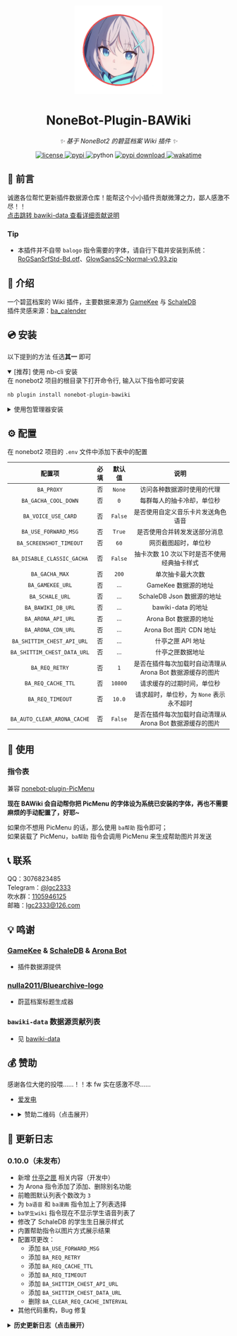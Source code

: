 <!-- markdownlint-disable MD033 MD036 MD041 -->

<div align="center">
  <a href="https://v2.nonebot.dev/store"><img src="https://raw.githubusercontent.com/lgc-NB2Dev/readme/main/bawiki/nonebot-plugin-bawiki.png" width="200" height="200" alt="BAWiki"></a>
</div>

<div align="center">

# NoneBot-Plugin-BAWiki

_✨ 基于 NoneBot2 的碧蓝档案 Wiki 插件 ✨_

<a href="./LICENSE">
    <img src="https://img.shields.io/github/license/lgc2333/nonebot-plugin-bawiki.svg" alt="license">
</a>
<a href="https://pypi.python.org/pypi/nonebot-plugin-bawiki">
    <img src="https://img.shields.io/pypi/v/nonebot-plugin-bawiki.svg" alt="pypi">
</a>
<img src="https://img.shields.io/badge/python-3.8+-blue.svg" alt="python">
<a href="https://pypi.python.org/pypi/nonebot-plugin-bawiki">
    <img src="https://img.shields.io/pypi/dm/nonebot-plugin-bawiki" alt="pypi download">
</a>
<a href="https://wakatime.com/badge/user/b61b0f9a-f40b-4c82-bc51-0a75c67bfccf/project/371bbbba-9dba-4e40-883c-72b688876575">
    <img src="https://wakatime.com/badge/user/b61b0f9a-f40b-4c82-bc51-0a75c67bfccf/project/371bbbba-9dba-4e40-883c-72b688876575.svg" alt="wakatime">
</a>

</div>

## 💬 前言

诚邀各位帮忙更新插件数据源仓库！能帮这个小小插件贡献微薄之力，鄙人感激不尽！！  
[点击跳转 bawiki-data 查看详细贡献说明](https://github.com/lgc2333/bawiki-data)

### Tip

- 本插件并不自带 `balogo` 指令需要的字体，请自行下载并安装到系统：  
  [RoGSanSrfStd-Bd.otf](https://raw.githubusercontent.com/lgc-NB2Dev/readme/main/bawiki/RoGSanSrfStd-Bd.otf)、[GlowSansSC-Normal-v0.93.zip](https://github.com/welai/glow-sans/releases/download/v0.93/GlowSansSC-Normal-v0.93.zip)

## 📖 介绍

一个碧蓝档案的 Wiki 插件，主要数据来源为 [GameKee](https://ba.gamekee.com/) 与 [SchaleDB](https://lonqie.github.io/SchaleDB/)  
插件灵感来源：[ba_calender](https://f.xiaolz.cn/forum.php?mod=viewthread&tid=145)

## 💿 安装

以下提到的方法 任选**其一** 即可

<details open>
<summary>[推荐] 使用 nb-cli 安装</summary>
在 nonebot2 项目的根目录下打开命令行, 输入以下指令即可安装

```bash
nb plugin install nonebot-plugin-bawiki
```

</details>

<details>
<summary>使用包管理器安装</summary>
在 nonebot2 项目的插件目录下, 打开命令行, 根据你使用的包管理器, 输入相应的安装命令

<details>
<summary>pip</summary>

```bash
pip install nonebot-plugin-bawiki
```

</details>
<details>
<summary>pdm</summary>

```bash
pdm add nonebot-plugin-bawiki
```

</details>
<details>
<summary>poetry</summary>

```bash
poetry add nonebot-plugin-bawiki
```

</details>
<details>
<summary>conda</summary>

```bash
conda install nonebot-plugin-bawiki
```

</details>

打开 nonebot2 项目根目录下的 `pyproject.toml` 文件, 在 `[tool.nonebot]` 部分的 `plugins` 项里追加写入

```toml
[tool.nonebot]
plugins = [
    # ...
    "nonebot_plugin_bawiki"
]
```

</details>

## ⚙️ 配置

在 nonebot2 项目的 `.env` 文件中添加下表中的配置

|           配置项            | 必填 | 默认值  |                           说明                            |
| :-------------------------: | :--: | :-----: | :-------------------------------------------------------: |
|         `BA_PROXY`          |  否  | `None`  |                访问各种数据源时使用的代理                 |
|    `BA_GACHA_COOL_DOWN`     |  否  |   `0`   |                每群每人的抽卡冷却，单位秒                 |
|     `BA_VOICE_USE_CARD`     |  否  | `False` |            是否使用自定义音乐卡片发送角色语音             |
|    `BA_USE_FORWARD_MSG`     |  否  | `True`  |               是否使用合并转发发送部分消息                |
|   `BA_SCREENSHOT_TIMEOUT`   |  否  |  `60`   |                   网页截图超时，单位秒                    |
| `BA_DISABLE_CLASSIC_GACHA`  |  否  | `False` |        抽卡次数 10 次以下时是否不使用经典抽卡样式         |
|       `BA_GACHA_MAX`        |  否  |  `200`  |                     单次抽卡最大次数                      |
|      `BA_GAMEKEE_URL`       |  否  |   ...   |                   GameKee 数据源的地址                    |
|       `BA_SCHALE_URL`       |  否  |   ...   |                SchaleDB Json 数据源的地址                 |
|     `BA_BAWIKI_DB_URL`      |  否  |   ...   |                    bawiki-data 的地址                     |
|     `BA_ARONA_API_URL`      |  否  |   ...   |                  Arona Bot 数据源的地址                   |
|     `BA_ARONA_CDN_URL`      |  否  |   ...   |                  Arona Bot 图片 CDN 地址                  |
| `BA_SHITTIM_CHEST_API_URL`  |  否  |   ...   |                     什亭之匣 API 地址                     |
| `BA_SHITTIM_CHEST_DATA_URL` |  否  |   ...   |                     什亭之匣数据地址                      |
|       `BA_REQ_RETRY`        |  否  |   `1`   | 是否在插件每次加载时自动清理从 Arona Bot 数据源缓存的图片 |
|     `BA_REQ_CACHE_TTL`      |  否  | `10800` |                请求缓存的过期时间，单位秒                 |
|      `BA_REQ_TIMEOUT`       |  否  | `10.0`  |         请求超时，单位秒，为 `None` 表示永不超时          |
| `BA_AUTO_CLEAR_ARONA_CACHE` |  否  | `False` | 是否在插件每次加载时自动清理从 Arona Bot 数据源缓存的图片 |

<!--
由于 CDN 可能并不给力，如果有条件的话本人推荐使用代理直接访问原地址，下面是对应 `.env` 配置：

```ini
BA_PROXY=http://127.0.0.1:7890
BA_SCHALE_URL=https://schale.gg/
BA_SCHALE_MIRROR_URL=https://schale.lgc2333.top/
BA_BAWIKI_DB_URL=https://bawiki.lgc2333.top/
```
-->

## 🎉 使用

### 指令表

兼容 [nonebot-plugin-PicMenu](https://github.com/hamo-reid/nonebot_plugin_PicMenu)

**现在 BAWiki 会自动帮你把 PicMenu 的字体设为系统已安装的字体，再也不需要麻烦的手动配置了，好耶~**

如果你不想用 PicMenu 的话，那么使用 `ba帮助` 指令即可；  
如果装载了 PicMenu，`ba帮助` 指令会调用 PicMenu 来生成帮助图片并发送

## 📞 联系

QQ：3076823485  
Telegram：[@lgc2333](https://t.me/lgc2333)  
吹水群：[1105946125](https://jq.qq.com/?_wv=1027&k=Z3n1MpEp)  
邮箱：<lgc2333@126.com>

## 💡 鸣谢

### [GameKee](https://ba.gamekee.com/) & [SchaleDB](https://lonqie.github.io/SchaleDB/) & [Arona Bot](https://doc.arona.diyigemt.com/api/)

- 插件数据源提供

### [nulla2011/Bluearchive-logo](https://github.com/nulla2011/Bluearchive-logo)

- 蔚蓝档案标题生成器

<!--
### [RainNight0](https://github.com/RainNight0)

- 日程表 html 模板提供（已弃用）
-->

### `bawiki-data` 数据源贡献列表

- 见 [bawiki-data](http://github.com/lgc2333/bawiki-data)

## 💰 赞助

感谢各位大佬的投喂……！！本 fw 实在感激不尽……

- [爱发电](https://afdian.net/@lgc2333)
- <details>
    <summary>赞助二维码（点击展开）</summary>

  ![讨饭](https://raw.githubusercontent.com/lgc2333/ShigureBotMenu/master/src/imgs/sponsor.png)

  </details>

## 📝 更新日志

### 0.10.0（未发布）

- 新增 [什亭之匣](https://ba.benx1n.com/) 相关内容（开发中）
- 为 Arona 指令添加了添加、删除别名功能
- 前瞻图默认列表个数改为 `3`
- 为 `ba语音` 和 `ba漫画` 指令加上了列表选择
- `ba学生wiki` 指令现在不显示学生语音列表了
- 修改了 SchaleDB 的学生生日展示样式
- 内置帮助指令以图片方式展示结果
- 配置项更改：
  - 添加 `BA_USE_FORWARD_MSG`
  - 添加 `BA_REQ_RETRY`
  - 添加 `BA_REQ_CACHE_TTL`
  - 添加 `BA_REQ_TIMEOUT`
  - 添加 `BA_SHITTIM_CHEST_API_URL`
  - 添加 `BA_SHITTIM_CHEST_DATA_URL`
  - 删除 `BA_CLEAR_REQ_CACHE_INTERVAL`
- 其他代码重构，Bug 修复

<details>
<summary><strong>历史更新日志（点击展开）</strong></summary>

### 0.9.7

- 修复 `balogo` 的 fallback 字体的字重问题

### 0.9.6

- 新增指令 `balogo`

### 0.9.5

- 修复由于 SchaleDB 数据结构变动导致的一些 Bug
- 抽卡总结图现在有半透明和圆角了

### 0.9.4

- 修复了三星爆率过高的 bug ([#47](https://github.com/lgc-NB2Dev/nonebot-plugin-bawiki/pull/47))

### 0.9.3

- 微调 `ba日程表` 指令：GameKee 源的日程表现在可以分服务器展示了，顺便修复了 SchaleDB 源日程的 Bug，详见指令帮助
- 现在在抽卡次数为 10 次以下时，默认使用经典抽卡样式（旧版的还原游戏的抽卡样式）
- 配置项变更：
  - 添加 `BA_DISABLE_CLASSIC_GACHA`

### 0.9.2

- `ba切换卡池` 指令现在不带参数时会显示所有卡池以供切换了

### 0.9.1

- 重构抽卡绘图部分、数据源没有池子数据时自动使用常驻池
- 将阿罗娜的回复变得更二次元了
- 配置项变更：
  - 添加 `BA_GACHA_MAX`

### 0.9.0

- 更新了 SchaleDB 页面的截图处理方式，现在可以支持源站与任何镜像了
- 添加国服前瞻获取，详见指令 `ba千里眼` 帮助
- 由于 CDN 域名过期，修改了默认源到原源
- 尝试修复 [#43](https://github.com/lgc-NB2Dev/nonebot-plugin-bawiki/issues/43) 与 [#46](https://github.com/lgc-NB2Dev/nonebot-plugin-bawiki/issues/46)
- 配置项变更：
  - 删除 `BA_SCHALE_MIRROR_URL`
  - 添加 `BA_SCREENSHOT_TIMEOUT`

### 0.8.6

- 修复 [#39](https://github.com/lgc-NB2Dev/nonebot-plugin-bawiki/issues/39)
- 尝试修复 [#45](https://github.com/lgc-NB2Dev/nonebot-plugin-bawiki/issues/45)

### 0.8.5

- 修复 [#41](https://github.com/lgc-NB2Dev/nonebot-plugin-bawiki/issues/41)
- 配置项 `BA_AUTO_CLEAR_ARONA_CACHE` 默认值改为 `False`

### 0.8.4

- 现在会对 GameKee 的日程表分页了
- `ba羁绊` 指令带图发送失败时会提醒用户
- 修复 `ba学生wiki` 截图失败的 bug，同时优化截图样式
- 漫画获取不再依赖 bawiki-data 数据源，现在直接从 GameKee 现爬；加入了搜索漫画功能，并且图片过多会使用合并转发的方式发送

### 0.8.3

- 修改缓存路径

### 0.8.2

- 修改了 `ba语音` 指令的特性，兼容了有中配语音的学生，请查看该指令帮助获取详细信息
- 删除了 `arona` 指令模糊搜索展示类别的功能，因为模糊搜索时 `type` 固定为 `0` 了

### 0.8.1

- 使用 `arona` 指令模糊搜索的时候会显示图片类别了

### 0.8.0

- 整理项目结构
- 添加内置帮助指令 `ba帮助`
- 添加 Arona Bot 数据源指令 `arona`
- 添加了配置项 `BA_ARONA_API_URL`、`BA_ARONA_CDN_URL`、`BA_CLEAR_REQ_CACHE_INTERVAL`、`BA_AUTO_CLEAR_ARONA_CACHE`
- 其他小更改（更换 `aiohttp` 为 `httpx` 等）

### 0.7.10

- 添加指令 `ba关卡`

### 0.7.9

- 添加配置项 `BA_VOICE_USE_CARD`

### 0.7.8

- 🎉 NoneBot 2.0 🚀

### 0.7.7

- 修复 bug

### 0.7.6

- 修复卡池为空不会提示的 bug

### 0.7.5

- 插件可以自动帮你配置 PicMenu 的字体了
- 给抽卡新增了冷却

### 0.7.2 ~ 0.7.4

- 修复 bug

### 0.7.1

- 更改配置项名称

### 0.7.0

- 修复 SchaleDB 源日程表出错的问题
- 添加了几个配置项，现在可以在 `.env` 文件中修改数据源链接了
- 修改了默认数据源链接
  - 买了七牛云的 CDN，设置的数据缓存 12 小时。不知道现在速度怎么样……
    希望不要有人故意搞我……  
    感谢大佬借用的已备案域名 [cyberczy.xyz](http://cyberczy.xyz/)！
- 其他小更改

### 0.6.4

- 修复由于 `imageutils` 接口改动造成的绘图失败的 bug

### 0.6.3

- 使用 `require` 加载依赖插件

### 0.6.2

- 修改日程表、羁绊查询的图片背景
- 加上日程表条目的圆角
- 更改 GameKee 日程表的排序方式

### 0.6.1

- 修复一处 Py 3.8 无法运行的代码

### 0.6.0

- 新指令 `ba抽卡` `ba切换卡池` `ba表情` `ba漫画`
- 更改 SchaleDB 日程表触发单国际服的指令判断（由包含`国际服`改为包含`国`）

### 0.5.2

- 新指令`ba语音`
- 修复`ba综合战术考试`的一些问题

### 0.5.1

- 新指令`ba互动家具`
- `ba国际服千里眼`指令的日期参数如果小于当前日期则会将日期向前推一年
- `ba日程表`的 SchaleDB 源如果没获取到数据则不会绘画那一部分
- `ba国际服千里眼`日期匹配 bug 修复

### 0.5.0

- 新数据源 [bawiki-data](http://github.com/lgc2333/bawiki-data)
- 新指令`ba角评`；`ba总力战`；`ba活动`；`ba综合战术考试`；`ba制造`；`ba国际服千里眼`；`ba清空缓存`
- 将`bal2d`指令改为`ba羁绊`别名
- 将`ba日程表`指令从网页截图改为 Pillow 画图；并修改了指令的参数解析方式
- 更改了`ba羁绊`指令的画图方式及底图
- 更改学生别名的匹配方式
- 学生别名等常量现在从 [bawiki-data](http://github.com/lgc2333/bawiki-data) 在线获取
- 新增请求接口的缓存机制，每 3 小时清空一次缓存
- 新增`PROXY`配置项
- 更改三级菜单排版

### 0.4.2

- `ba羁绊` `baL2D` 的 L2D 预览图改为实时从 GameKee 抓取

### 0.4.1

- 优化带括号学生名称的别名匹配

### 0.4.0

- `ba日程表`的`SchaleDB`数据源
- `ba学生图鉴` `ba羁绊` 数据源更换为`SchaleDB`
- 原`ba学生图鉴`修改为`ba学生wiki`

### 0.3.0

- 新指令 `baL2D`
- 新指令 `ba羁绊`

### 0.2.2

- 添加学生别名判断
- 修改日程表图片宽度

### 0.2.1

- 修改页面加载等待的事件，可能修复截图失败的问题

### 0.2.0

- 新指令 `ba新学生` （详情使用 [nonebot-plugin-PicMenu](https://github.com/hamo-reid/nonebot_plugin_PicMenu) 查看）

### 0.1.1

- 日程表改为以图片形式发送
- 日程表不会显示未开始的活动了
- 小 bug 修复
- ~~移除了 herobrine~~

</details>
